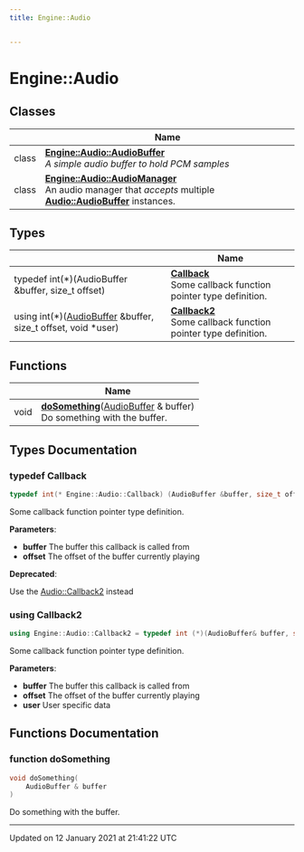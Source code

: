 ```yaml
---
title: Engine::Audio


---
```


# Engine::Audio










## Classes

|                | Name           |
| -------------- | -------------- |
| class | **[Engine::Audio::AudioBuffer](/Classes/classEngine_1_1Audio_1_1AudioBuffer.md)** <br>_A simple audio buffer to hold PCM samples_ |
| class | **[Engine::Audio::AudioManager](/Classes/classEngine_1_1Audio_1_1AudioManager.md)** <br>An audio manager that _accepts_ multiple **[Audio::AudioBuffer](/Classes/classEngine_1_1Audio_1_1AudioBuffer.md)** instances.  |

## Types

|                | Name           |
| -------------- | -------------- |
| typedef int(*)(AudioBuffer &buffer, size_t offset) | **[Callback](/Namespaces/namespaceEngine_1_1Audio.md#typedef-callback)** <br>Some callback function pointer type definition.  |
| using int(*)([AudioBuffer](/Classes/classEngine_1_1Audio_1_1AudioBuffer.md) &buffer, size_t offset, void *user) | **[Callback2](/Namespaces/namespaceEngine_1_1Audio.md#using-callback2)** <br>Some callback function pointer type definition.  |



## Functions

|                | Name           |
| -------------- | -------------- |
| void | **[doSomething](/Namespaces/namespaceEngine_1_1Audio.md#function-dosomething)**([AudioBuffer](/Classes/classEngine_1_1Audio_1_1AudioBuffer.md) & buffer) <br>Do something with the buffer.  |







## Types Documentation

### typedef Callback

```cpp
typedef int(* Engine::Audio::Callback) (AudioBuffer &buffer, size_t offset);
```

Some callback function pointer type definition. 

**Parameters**: 

  * **buffer** The buffer this callback is called from 
  * **offset** The offset of the buffer currently playing 





**Deprecated**: 

Use the [Audio::Callback2](/Namespaces/namespaceEngine_1_1Audio.md#using-callback2) instead 























### using Callback2

```cpp
using Engine::Audio::Callback2 = typedef int (*)(AudioBuffer& buffer, size_t offset, void* user);
```

Some callback function pointer type definition. 

**Parameters**: 

  * **buffer** The buffer this callback is called from 
  * **offset** The offset of the buffer currently playing 
  * **user** User specific data 





























## Functions Documentation

### function doSomething

```cpp
void doSomething(
    AudioBuffer & buffer
)
```

Do something with the buffer. 
































-------------------------------

Updated on 12 January 2021 at 21:41:22 UTC